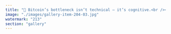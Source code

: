 ```yaml
---
title: "🧠 Bitcoin’s bottleneck isn’t technical — it’s cognitive.<br /><br />Its emergence isn’t just about code or scarcity. It’s bounded by a deeper equation:<br />BTC Potential ≈ (Online Minds / Total Population) × Capital Activation<br /><br />In 2025, something shifted:<br /><br />🌍 70% of humanity is online 💸 Trillions in liquidity are memetically mobile 🧠 A generation fluent in abstract belief systems is rising<br /><br />This convergence marks an inflection point in global coordination capacity. Not just for Bitcoin, but for all systems of value mediated by belief, bandwidth, and capital.<br /><br />Markets aren’t random — they’re shaped by thresholds like this.<br /><br />The question isn’t “Will BTC hit $115K?” It’s “What happens when belief, signal, and liquidity resonate?”<br /><br /><br />#Bitcoin <br />#BTC <br />#SystemsThinking <br />#CryptoMarkets <br />#CoordinationTheory <br />#SignalEcology <br />#TruthArc"
image: "./images/gallery-item-204-03.jpg"
watermark: "213"
section: "gallery"
---
```


